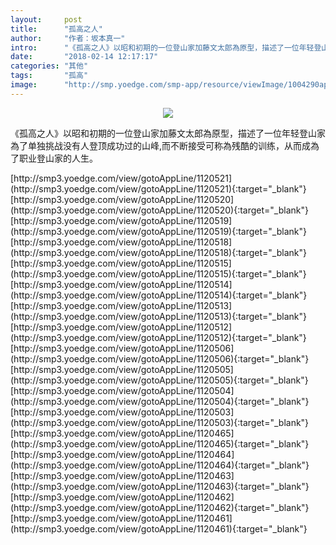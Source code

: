 ```yaml
---
layout:     post
title:      "孤高之人"
author:     "作者：坂本真一"
intro:      "《孤高之人》以昭和初期的一位登山家加藤文太郎為原型，描述了一位年轻登山家為了单独挑战没有人登顶成功过的山峰,而不断接受可称為残酷的训练，从而成為了职业登山家的人生。"
date:       "2018-02-14 12:17:17"
categories: "其他"
tags:       "孤高"
image:      "http://smp.yoedge.com/smp-app/resource/viewImage/1004290appline.png"
---
```

<div style="text-align: center">
<p><img src="http://smp.yoedge.com/smp-app/resource/viewImage/1004290appline.png"/></p>
</div>
<p class="post-meta">
<span>《孤高之人》以昭和初期的一位登山家加藤文太郎為原型，描述了一位年轻登山家為了单独挑战没有人登顶成功过的山峰,而不断接受可称為残酷的训练，从而成為了职业登山家的人生。</span>
</p>
[http://smp3.yoedge.com/view/gotoAppLine/1120521](http://smp3.yoedge.com/view/gotoAppLine/1120521){:target="_blank"}
[http://smp3.yoedge.com/view/gotoAppLine/1120520](http://smp3.yoedge.com/view/gotoAppLine/1120520){:target="_blank"}
[http://smp3.yoedge.com/view/gotoAppLine/1120519](http://smp3.yoedge.com/view/gotoAppLine/1120519){:target="_blank"}
[http://smp3.yoedge.com/view/gotoAppLine/1120518](http://smp3.yoedge.com/view/gotoAppLine/1120518){:target="_blank"}
[http://smp3.yoedge.com/view/gotoAppLine/1120515](http://smp3.yoedge.com/view/gotoAppLine/1120515){:target="_blank"}
[http://smp3.yoedge.com/view/gotoAppLine/1120514](http://smp3.yoedge.com/view/gotoAppLine/1120514){:target="_blank"}
[http://smp3.yoedge.com/view/gotoAppLine/1120513](http://smp3.yoedge.com/view/gotoAppLine/1120513){:target="_blank"}
[http://smp3.yoedge.com/view/gotoAppLine/1120512](http://smp3.yoedge.com/view/gotoAppLine/1120512){:target="_blank"}
[http://smp3.yoedge.com/view/gotoAppLine/1120506](http://smp3.yoedge.com/view/gotoAppLine/1120506){:target="_blank"}
[http://smp3.yoedge.com/view/gotoAppLine/1120505](http://smp3.yoedge.com/view/gotoAppLine/1120505){:target="_blank"}
[http://smp3.yoedge.com/view/gotoAppLine/1120504](http://smp3.yoedge.com/view/gotoAppLine/1120504){:target="_blank"}
[http://smp3.yoedge.com/view/gotoAppLine/1120503](http://smp3.yoedge.com/view/gotoAppLine/1120503){:target="_blank"}
[http://smp3.yoedge.com/view/gotoAppLine/1120465](http://smp3.yoedge.com/view/gotoAppLine/1120465){:target="_blank"}
[http://smp3.yoedge.com/view/gotoAppLine/1120464](http://smp3.yoedge.com/view/gotoAppLine/1120464){:target="_blank"}
[http://smp3.yoedge.com/view/gotoAppLine/1120463](http://smp3.yoedge.com/view/gotoAppLine/1120463){:target="_blank"}
[http://smp3.yoedge.com/view/gotoAppLine/1120462](http://smp3.yoedge.com/view/gotoAppLine/1120462){:target="_blank"}
[http://smp3.yoedge.com/view/gotoAppLine/1120461](http://smp3.yoedge.com/view/gotoAppLine/1120461){:target="_blank"}


